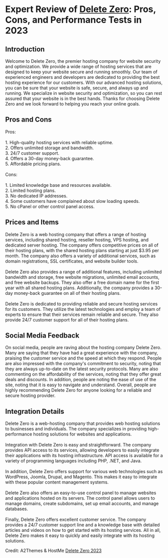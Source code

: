 <h1>Expert Review of <a href="https://a2themes.com/delete-zero-reviews">Delete Zero</a>: Pros, Cons, and Performance Tests in 2023</h1>
<h2>Introduction</h2>
Welcome to Delete Zero, the premier hosting company for website security and optimization. We provide a wide range of hosting services that are designed to keep your website secure and running smoothly. Our team of experienced engineers and developers are dedicated to providing the best hosting experience for our customers. With our advanced hosting solutions, you can be sure that your website is safe, secure, and always up and running. We specialize in website security and optimization, so you can rest assured that your website is in the best hands. Thanks for choosing Delete Zero and we look forward to helping you reach your online goals.
<h2>Pros and Cons</h2>
Pros:<br><br>1. High-quality hosting services with reliable uptime.<br>2. Offers unlimited storage and bandwidth.<br>3. 24/7 customer support.<br>4. Offers a 30-day money-back guarantee.<br>5. Affordable pricing plans.<br><br>Cons:<br><br>1. Limited knowledge base and resources available.<br>2. Limited hosting plans.<br>3. No dedicated IP addresses.<br>4. Some customers have complained about slow loading speeds.<br>5. No cPanel or other control panel access.
<h2>Prices and Items</h2>
Delete Zero is a web hosting company that offers a range of hosting services, including shared hosting, reseller hosting, VPS hosting, and dedicated server hosting. The company offers competitive prices on all of their hosting plans, with the shared hosting plans starting at just $3.95 per month. The company also offers a variety of additional services, such as domain registrations, SSL certificates, and website builder tools.<br><br>Delete Zero also provides a range of additional features, including unlimited bandwidth and storage, free website migrations, unlimited email accounts, and free website backups. They also offer a free domain name for the first year with all shared hosting plans. Additionally, the company provides a 30-day money-back guarantee on all of their hosting plans.<br><br>Delete Zero is dedicated to providing reliable and secure hosting services for its customers. They utilize the latest technologies and employ a team of experts to ensure that their services remain reliable and secure. They also provide 24/7 customer support for all of their hosting plans.
<h2>Social Media Feedback</h2>
On social media, people are raving about the hosting company Delete Zero. Many are saying that they have had a great experience with the company, praising the customer service and the speed at which they respond. People are also impressed with the company's commitment to security, noting that they are always up-to-date on the latest security protocols. Many are also commenting on the affordability of the services, noting that they offer great deals and discounts. In addition, people are noting the ease of use of the site, noting that it is easy to navigate and understand. Overall, people are highly recommending Delete Zero for anyone looking for a reliable and secure hosting provider.
<h2>Integration Details</h2>
Delete Zero is a web-hosting company that provides web hosting solutions to businesses and individuals. The company specializes in providing high-performance hosting solutions for websites and applications.<br><br>Integration with Delete Zero is easy and straightforward. The company provides API access to its services, allowing developers to easily integrate their applications with its hosting infrastructure. API access is available for a variety of programming languages including PHP, .NET, and Java.<br><br>In addition, Delete Zero offers support for various web technologies such as WordPress, Joomla, Drupal, and Magento. This makes it easy to integrate with these popular content management systems.<br><br>Delete Zero also offers an easy-to-use control panel to manage websites and applications hosted on its servers. The control panel allows users to manage domains, create subdomains, set up email accounts, and manage databases.<br><br>Finally, Delete Zero offers excellent customer service. The company provides a 24/7 customer support line and a knowledge base with detailed articles and videos on how to get started with its hosting services. All in all, Delete Zero makes it easy to quickly and easily integrate with its hosting solutions.
<p>Credit: A2Themes & HostMe <a href="https://a2themes.com/delete-zero-reviews">Delete Zero 2023</a></p>